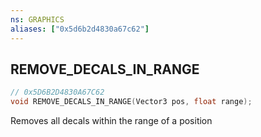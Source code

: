 ```yaml
---
ns: GRAPHICS
aliases: ["0x5d6b2d4830a67c62"]
---
```

## REMOVE_DECALS_IN_RANGE

```c
// 0x5D6B2D4830A67C62
void REMOVE_DECALS_IN_RANGE(Vector3 pos, float range);
```

Removes all decals within the range of a position

